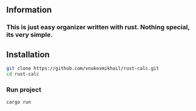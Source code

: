 ## Information

### This is just easy organizer written with rust. Nothing special, its very simple.

## Installation

```bash
git clone https://github.com/vnukovmikhail/rust-calc.git
cd rust-calc
```

### Run project

```bash
cargo run
```
